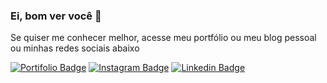 ### Ei, bom ver você 👋



Se quiser me conhecer melhor, acesse meu portfólio ou meu blog pessoal ou minhas redes sociais abaixo


[![Portifolio Badge](https://img.shields.io/badge/Portfolio-My%20Digital%20Home-green)](http://www.allansouza.weebly.com/)
[![Instagram Badge](https://png.pngtree.com/element_our/png/20181011/instagram-social-media-icon-design-template-vector-png_127006.jpg)](https://twitter.com/fsclaro)
[![Linkedin Badge](https://www.linkedin.com/feed/?doFeedRefresh=true&nis=true&lipi=urn%3Ali%3Apage%3Ad_flagship3_profile_view_base%3BjNtpzzsGS5CtJvQdtshTuA%3D%3D&licu=urn%3Ali%3Acontrol%3Ad_flagship3_profile_view_base-nav.homepage)](https://www.linkedin.com/in/allan-glugielmoni-35b9876b/)





